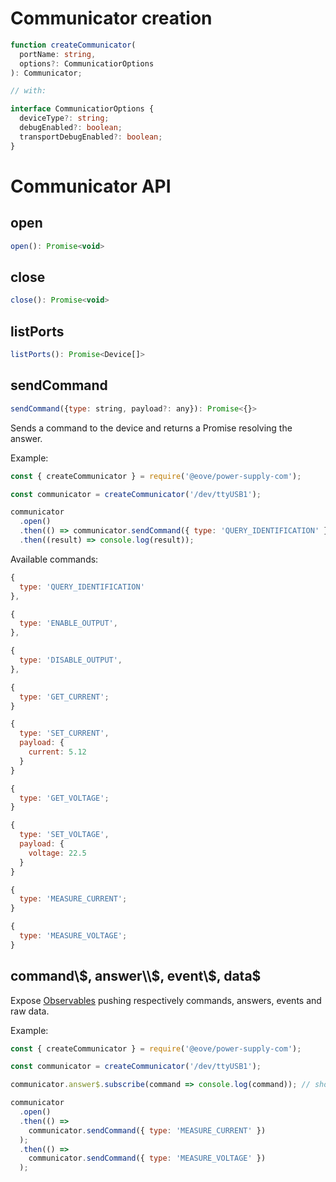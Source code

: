 # Communicator creation

```typescript
function createCommunicator(
  portName: string,
  options?: CommunicatiorOptions
): Communicator;

// with:

interface CommunicatiorOptions {
  deviceType?: string;
  debugEnabled?: boolean;
  transportDebugEnabled?: boolean;
}
```

# Communicator API

## open

```javascript
open(): Promise<void>
```

## close

```javascript
close(): Promise<void>
```

## listPorts

```javascript
listPorts(): Promise<Device[]>
```

## sendCommand

```javascript
sendCommand({type: string, payload?: any}): Promise<{}>
```

Sends a command to the device and returns a Promise resolving the answer.

Example:

```javascript
const { createCommunicator } = require('@eove/power-supply-com');

const communicator = createCommunicator('/dev/ttyUSB1');

communicator
  .open()
  .then(() => communicator.sendCommand({ type: 'QUERY_IDENTIFICATION' }))
  .then((result) => console.log(result));
```

Available commands:

```javascript
{
  type: 'QUERY_IDENTIFICATION'
},
```

```javascript
{
  type: 'ENABLE_OUTPUT',
},
```

```javascript
{
  type: 'DISABLE_OUTPUT',
},
```

```javascript
{
  type: 'GET_CURRENT';
}
```

```javascript
{
  type: 'SET_CURRENT',
  payload: {
    current: 5.12
  }
}
```

```javascript
{
  type: 'GET_VOLTAGE';
}
```

```javascript
{
  type: 'SET_VOLTAGE',
  payload: {
    voltage: 22.5
  }
}
```

```javascript
{
  type: 'MEASURE_CURRENT';
}
```

```javascript
{
  type: 'MEASURE_VOLTAGE';
}
```

## command\\$, answer\\$, event\\$, data\$

Expose [Observables](http://reactivex.io/documentation/observable.html) pushing respectively commands, answers, events and raw data.

Example:

```javascript
const { createCommunicator } = require('@eove/power-supply-com');

const communicator = createCommunicator('/dev/ttyUSB1');

communicator.answer$.subscribe(command => console.log(command)); // should display all the received answers

communicator
  .open()
  .then(() =>
    communicator.sendCommand({ type: 'MEASURE_CURRENT' })
  );
  .then(() =>
    communicator.sendCommand({ type: 'MEASURE_VOLTAGE' })
  );
```
